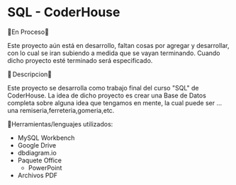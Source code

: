 # SQL - CoderHouse

🚧En Proceso🚧

Este proyecto aún está en desarrollo, faltan cosas por agregar y desarrollar, con lo cual se iran subiendo a medida que se vayan terminando. Cuando dicho proyecto esté terminado será especificado.

📝  Descripcion📝

Este proyecto se desarrolla como trabajo final del curso "SQL" de CoderHouse. La idea de dicho proyecto es crear una Base de Datos completa sobre alguna idea que tengamos en mente, la cual puede ser ... una remiseria,ferreteria,gomeria,etc.

🔧Herramientas/lenguajes utilizados:
- MySQL Workbench
- Google Drive
- dbdiagram.io
- Paquete Office
   - PowerPoint
- Archivos PDF
